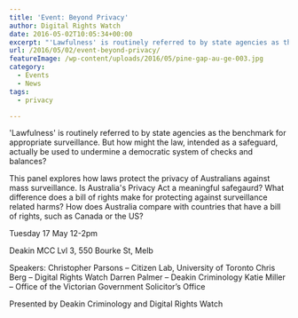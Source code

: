 ```yaml
---
title: 'Event: Beyond Privacy'
author: Digital Rights Watch
date: 2016-05-02T10:05:34+00:00
excerpt: "'Lawfulness' is routinely referred to by state agencies as the benchmark for appropriate surveillance. But how might the law, intended as a safeguard, actually be used to undermine a democratic system of checks and balances? This panel explores how laws protect the privacy of Australians against mass surveillance."
url: /2016/05/02/event-beyond-privacy/
featureImage: /wp-content/uploads/2016/05/pine-gap-au-ge-003.jpg
category:
  - Events
  - News
tags:
  - privacy

---
```

'Lawfulness' is routinely referred to by state agencies as the benchmark for appropriate surveillance. But how might the law, intended as a safeguard, actually be used to undermine a democratic system of checks and balances?

This panel explores how laws protect the privacy of Australians against mass surveillance. Is Australia's Privacy Act a meaningful safegaurd? What difference does a bill of rights make for protecting against surveillance related harms? How does Australia compare with countries that have a bill of rights, such as Canada or the US?

Tuesday 17 May
12-2pm

Deakin MCC
Lvl 3, 550 Bourke St, Melb

Speakers:
Christopher Parsons &#8211; Citizen Lab, University of Toronto
Chris Berg &#8211; Digital Rights Watch
Darren Palmer &#8211; Deakin Criminology
Katie Miller &#8211; Office of the Victorian Government Solicitor&#8217;s Office

Presented by Deakin Criminology and Digital Rights Watch
